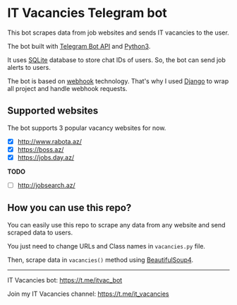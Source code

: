 # IT Vacancies Telegram bot
This bot scrapes data from job websites and sends IT vacancies to the user.

The bot built with [Telegram Bot API](https://core.telegram.org/bots/api) and [Python3](https://www.python.org/).

It uses [SQLite](https://www.sqlite.org/) database to store chat IDs of users.
So, the bot can send job alerts to users.

The bot is based on [webhook](https://en.wikipedia.org/wiki/Webhook) technology.
That's why I used [Django](https://www.djangoproject.com/) to wrap all project and handle webhook requests.

## Supported websites
The bot supports 3 popular vacancy websites for now.
- [x] http://www.rabota.az/
- [x] https://boss.az/
- [x] https://jobs.day.az/

**TODO**
- [ ] http://jobsearch.az/

## How you can use this repo?
You can easily use this repo to scrape any data from any website and send scraped data to users.

You just need to change URLs and Class names in `vacancies.py` file.

Then, scrape data in `vacancies()` method using [BeautifulSoup4](https://pypi.python.org/pypi/beautifulsoup4).

___

IT Vacancies bot: https://t.me/itvac_bot

Join my IT Vacancies channel: https://t.me/it_vacancies
